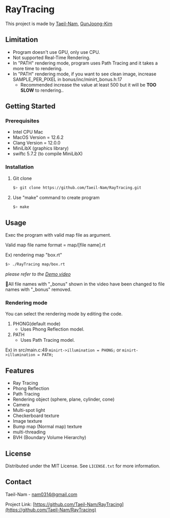 # RayTracing
This project is made by [Taeil-Nam](https://github.com/Taeil-Nam), [GunJoong-Kim](https://github.com/gunjoong-kim)

<!-- LIMITATION -->
## Limitation
- Program doesn't use GPU, only use CPU.
- Not supported Real-Time Rendering.
- In "PATH" rendering mode, program uses Path Tracing and it takes a more time to rendering.
- In "PATH" rendering mode, if you want to see clean image, increase SAMPLE_PER_PIXEL in bonus/inc/minirt_bonus.h:17
  - Recommended increase the value at least 500 but it will be **TOO SLOW** to rendering..

<!-- GETTING STARTED -->
## Getting Started

### Prerequisites
- Intel CPU Mac
- MacOS Version = 12.6.2
- Clang Version = 12.0.0
- MiniLibX (graphics library)
- swiftc 5.7.2 (to compile MiniLibX)

### Installation
1. Git clone
   ```sh
   $> git clone https://github.com/Taeil-Nam/RayTracing.git
   ```
2. Use "make" command to create program
   ```sh
   $> make
   ```

<!-- USAGE -->
## Usage
Exec the program with valid map file as argument.

Valid map file name format = map/[file name].rt

Ex) rendering map "box.rt"
   ```sh
   $> ./RayTracing map/box.rt
   ```

_please refer to the [Demo video](https://www.youtube.com/watch?v=Fi8H6HPMALA)_

📌All file names with "_bonus" shown in the video have been changed to file names with "_bonus" removed.

### Rendering mode
You can select the rendering mode by editing the code.
1. PHONG(default mode)
   - Uses Phong Reflection model. 
2. PATH
   - Uses Path Tracing model.

Ex)
    in src/main.c:49 ```minirt->illumination = PHONG;``` or ```minirt->illumination = PATH;```

<!-- FEATURES -->
## Features
- Ray Tracing
- Phong Reflection
- Path Tracing
- Rendering object (sphere, plane, cylinder, cone)
- Camera
- Multi-spot light
- Checkerboard texture
- Image texture
- Bump map (Normal map) texture
- multi-threading
- BVH (Boundary Volume Hierarchy)

<!-- LICENSE -->
## License
Distributed under the MIT License. See `LICENSE.txt` for more information.

<!-- CONTACT -->
## Contact
Taeil-Nam - nam0314@gmail.com

Project Link: [https://github.com/Taeil-Nam/RayTracing](https://github.com/Taeil-Nam/RayTracing)

